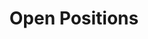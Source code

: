 ---
# Page title
title: Open Positions
# Page type - we want a landing page (such as a homepage)
type: landing

# Your landing page sections - add as many different content blocks as you like
sections:
  - block: markdown
    id: section-1
    content:
      text: |
        # Open Positions

        ## Postdoctoral Researcher and Graduate Student Positions are available!
        Please contact Dr. Kaichen Dong if you are interested in our research and majoring in physics, materials science, instrument science, mechanical engineering, electrical engineering, thermal engineering, optics, and telecommunications. We are looking for new group members with passion, talent, and grit!

        ## Applications for PhD and Postdoc positions
        If you are interested in working with us as a PhD student or postdoc, please send an email to Dr. Kaichen Dong. State briefly why you are interested and attach a CV. No need for a separate cover letter or certificates. Important: please insert 'Application PhD' or 'Application Postdoc' in the subject line.

        ## Master projects for Data Science and Information Technology students
        If you are a Master student at Data Science and Information Technology looking for a Master project, contact Dr. Kaichen Dong (or any group member) via email or stop by his office.

        ## Master projects for Advanced Manufacturing Students
        If you are an Advanced Manufacturing student and interested in working with us, please contact Dr. Kaichen Dong (or any group member) via email or stop by his office.

        ## Summer Camp Opportunities
        If you are interested in pursuing a Master Program or Ph.D Program via Summer Camp, there might be some useful links: 
        - [Tsinghua SIGS Summer Camp](https://www.sigs.tsinghua.edu.cn/120/list.htm)
        - [Tsinghua SIGS Homepage](https://www.sigs.tsinghua.edu.cn/)
        - [Tsinghua Graduate Admissions](https://yzbm.tsinghua.edu.cn/index)
---